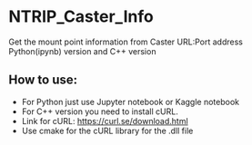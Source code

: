 # NTRIP_Caster_Info
Get the mount point information from Caster URL:Port address
Python(ipynb) version and C++ version


## How to use:
* For Python just use Jupyter notebook or Kaggle notebook
* For C++ version you need to install cURL.
* Link for cURL: https://curl.se/download.html
* Use cmake for the cURL library for the .dll file
